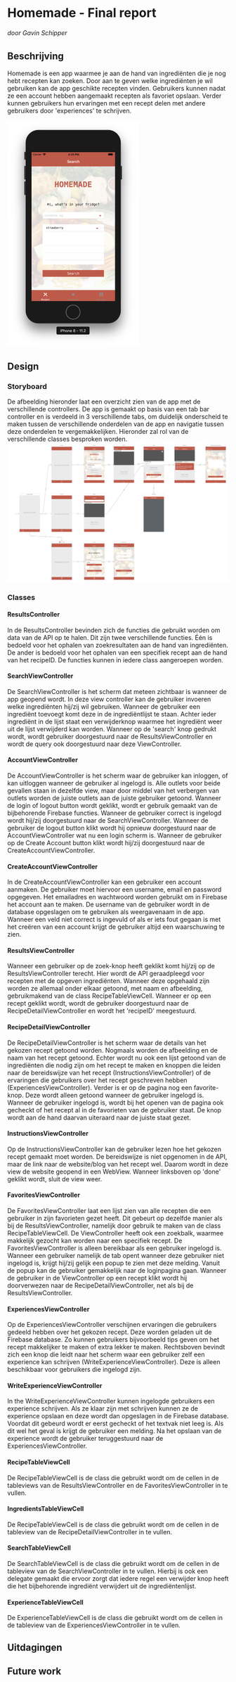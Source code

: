 # Homemade - Final report
###### door Gavin Schipper

## Beschrijving
Homemade is een app waarmee je aan de hand van ingrediënten die je nog hebt recepten kan zoeken. Door aan te geven welke ingrediënten je wil gebruiken kan de app geschikte recepten vinden. Gebruikers kunnen nadat ze een account hebben aangemaakt recepten als favoriet opslaan. Verder kunnen gebruikers hun ervaringen met een recept delen met andere gebruikers door 'experiences' te schrijven.

<img src=https://github.com/gavinschipper/programmeerproject/blob/master/doc/1.png width="300">

## Design

### Storyboard
De afbeelding hieronder laat een overzicht zien van de app met de verschillende controllers. De app is gemaakt op basis van een tab bar controller en is verdeeld in 3 verschillende tabs, om duidelijk onderscheid te maken tussen de verschillende onderdelen van de app en navigatie tussen deze onderdelen te vergemakkelijken. Hieronder zal rol van de verschillende classes besproken worden.
<img src=https://github.com/gavinschipper/programmeerproject/blob/master/doc/techDesign.png>

### Classes
#### ResultsController
In de ResultsController bevinden zich de functies die gebruikt worden om data van de API op te halen. Dit zijn twee verschillende functies. Één is bedoeld voor het ophalen van zoekresultaten aan de hand van ingrediënten. De ander is bedoeld voor het ophalen van een specifiek recept aan de hand van het recipeID. De functies kunnen in iedere class aangeroepen worden.

#### SearchViewController
De SearchViewController is het scherm dat meteen zichtbaar is wanneer de app geopend wordt. In deze view controller kan de gebruiker invoeren welke ingrediënten hij/zij wil gebruiken. Wanneer de gebruiker een ingrediënt toevoegt komt deze in de ingrediëntlijst te staan. Achter ieder ingrediënt in de lijst staat een verwijderknop waarmee het ingrediënt weer uit de lijst verwijderd kan worden. Wanneer op de 'search' knop gedrukt wordt, wordt gebruiker doorgestuurd naar de ResultsViewController en wordt de query ook doorgestuurd naar deze ViewController.

#### AccountViewController
De AccountViewController is het scherm waar de gebruiker kan inloggen, of kan uitloggen wanneer de gebruiker al ingelogd is. Alle outlets voor beide gevallen staan in dezelfde view, maar door middel van het verbergen van outlets worden de juiste outlets aan de juiste gebruiker getoond. Wanneer de login of logout button wordt geklikt, wordt er gebruik gemaakt van de bijbehorende Firebase functies. Wanneer de gebruiker correct is ingelogd wordt hij/zij doorgestuurd naar de SearchViewController. Wanneer de gebruiker de logout button klikt wordt hij opnieuw doorgestuurd naar de AccountViewController wat nu een login scherm is. Wanneer de gebruiker op de Create Account button klikt wordt hij/zij doorgestuurd naar de CreateAccountViewController. 

#### CreateAccountViewController
In de CreateAccountViewController kan een gebruiker een account aanmaken. De gebruiker moet hiervoor een username, email en password opgegeven. Het emailadres en wachtwoord worden gebruikt om in Firebase het account aan te maken. De username van de gebruiker wordt in de database opgeslagen om te gebruiken als weergavenaam in de app. Wanneer een veld niet correct is ingevuld of als er iets fout gegaan is met het creëren van een account krijgt de gebruiker altijd een waarschuwing te zien.

#### ResultsViewController
Wanneer een gebruiker op de zoek-knop heeft geklikt komt hij/zij op de ResultsViewController terecht. Hier wordt de API geraadpleegd voor recepten met de opgeven ingrediënten. Wanneer deze opgehaald zijn worden ze allemaal onder elkaar getoond, met naam en afbeelding, gebruikmakend van de class RecipeTableViewCell. Wanneer er op een recept geklikt wordt, wordt de gebruiker doorgestuurd naar de RecipeDetailViewController en wordt het 'recipeID' meegestuurd.

#### RecipeDetailViewController
De RecipeDetailViewController is het scherm waar de details van het gekozen recept getoond worden. Nogmaals worden de afbeelding en de naam van het recept getoond. Echter wordt nu ook een lijst getoond van de ingrediënten die nodig zijn om het recept te maken en knoppen die leiden naar de bereidswijze van het recept (InstructionsViewController) of de ervaringen die gebruikers over het recept geschreven hebben (ExperiencesViewController). Verder is er op de pagina nog een favorite-knop. Deze wordt alleen getoond wanneer de gebruiker ingelogd is. Wanneer de gebruiker ingelogd is, wordt bij het openen van de pagina ook gecheckt of het recept al in de favorieten van de gebruiker staat. De knop wordt aan de hand daarvan uiteraard naar de juiste staat gezet.

#### InstructionsViewController
Op de InstructionsViewController kan de gebruiker lezen hoe het gekozen recept gemaakt moet worden. De bereidswijze is niet opgenomen in de API, maar de link naar de website/blog van het recept wel. Daarom wordt in deze view de website geopend in een WebView. Wanneer linksboven op 'done' geklikt wordt, sluit de view weer.

#### FavoritesViewController
De FavoritesViewController laat een lijst zien van alle recepten die een gebruiker in zijn favorieten gezet heeft. Dit gebeurt op dezelfde manier als bij de ResultsViewController, namelijk door gebruik te maken van de class RecipeTableViewCell. De ViewController heeft ook een zoekbalk, waarmee makkelijk gezocht kan worden naar een specifiek recept. De FavoritesViewController is alleen bereikbaar als een gebruiker ingelogd is. Wanneer een gebruiker namelijk de tab opent wanneer deze gebruiker niet ingelogd is, krijgt hij/zij gelijk een popup te zien met deze melding. Vanuit de popup kan de gebruiker gemakkelijk naar de loginpagina gaan. Wanneer de gebruiker in de ViewController op een recept klikt wordt hij doorverwezen naar de RecipeDetailViewController, net als bij de ResultsViewController.

#### ExperiencesViewController
Op de ExperiencesViewController verschijnen ervaringen die gebruikers gedeeld hebben over het gekozen recept. Deze worden geladen uit de Firebase database. Zo kunnen gebruikers bijvoorbeeld tips geven om het recept makkelijker te maken of extra lekker te maken. Rechtsboven bevindt zich een knop die leidt naar het scherm waar een gebruiker zelf een experience kan schrijven (WriteExperienceViewController). Deze is alleen beschikbaar voor gebruikers die ingelogd zijn. 

#### WriteExperienceViewController
In the WriteExperienceViewController kunnen ingelogde gebruikers een experience schrijven. Als ze klaar zijn met schrijven kunnen ze de experience opslaan en deze wordt dan opgeslagen in de Firebase database. Voordat dit gebeurd wordt er eerst gecheckt of het textvak niet leeg is. Als dit wel het geval is krijgt de gebruiker een melding. Na het opslaan van de experience wordt de gebruiker teruggestuurd naar de ExperiencesViewController.

#### RecipeTableViewCell
De RecipeTableViewCell is de class die gebruikt wordt om de cellen in de tableviews van de ResultsViewController en de FavoritesViewController in te vullen. 

#### IngredientsTableViewCell
De RecipeTableViewCell is de class die gebruikt wordt om de cellen in de tableview van de RecipeDetailViewController in te vullen. 

#### SearchTableViewCell
De SearchTableViewCell is de class die gebruikt wordt om de cellen in de tableview van de SearchViewController in te vullen. Hierbij is ook een delegate gemaakt die ervoor zorgt dat iedere regel een verwijder knop heeft die het bijbehorende ingrediënt verwijdert uit de ingrediëntenlijst.

#### ExperienceTableViewCell
De ExperienceTableViewCell is de class die gebruikt wordt om de cellen in de tableview van de ExperiencesViewController in te vullen. 

## Uitdagingen

## Future work
